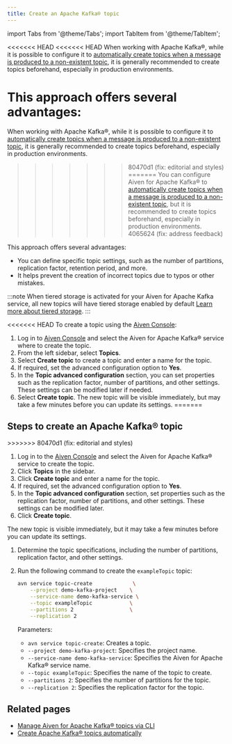 ```yaml
---
title: Create an Apache Kafka® topic
---
```

import Tabs from '@theme/Tabs';
import TabItem from '@theme/TabItem';

<<<<<<< HEAD
<<<<<<< HEAD
When working with Apache Kafka®, while it is possible to configure it to [automatically create topics when a message is produced to a non-existent topic](/docs/products/kafka/howto/create-topics-automatically), it is generally recommended to create topics beforehand, especially in production environments.

This approach offers several advantages:
=======
When working with Apache Kafka®, while it is possible to configure it to [automatically create topics when a message is produced to a non-existent topic](create-topics-automatically), it is generally recommended to create topics beforehand,
especially in production environments.
>>>>>>> 80470d1 (fix: editorial and styles)
=======
You can configure Aiven for Apache Kafka® to [automatically create topics when a message is produced to a non-existent topic](create-topics-automatically), but it is recommended to create topics beforehand, especially in production environments.
>>>>>>> 4065624 (fix: address feedback)

This approach offers several advantages:

- You can define specific topic settings, such as the number of partitions,
  replication factor, retention period, and more.
- It helps prevent the creation of incorrect topics due to typos or
    other mistakes.

:::note
When tiered storage is activated for your Aiven for Apache Kafka service, all
new topics will have tiered storage enabled by default
[Learn more about tiered storage](/docs/products/kafka/concepts/kafka-tiered-storage).
:::

<<<<<<< HEAD
To create a topic using the [Aiven
Console](https://console.aiven.io/):

1.  Log in to [Aiven Console](https://console.aiven.io/) and select the
    Aiven for Apache Kafka® service where to create the topic.
1.  From the left sidebar, select **Topics**.
1.  Select **Create topic** to create a topic and enter a name for
    the topic.
1.  If required, set the advanced configuration option to **Yes**.
1.  In the **Topic advanced configuration** section, you can set
    properties such as the replication factor, number of partitions, and
    other settings. These settings can be modified later if needed.
1.  Select **Create topic**. The new topic will be visible immediately,
    but may take a few minutes before you can update its settings.
=======
## Steps to create an Apache Kafka® topic

<Tabs groupId="setup">
<TabItem value="Console" label="Console" default>
>>>>>>> 80470d1 (fix: editorial and styles)

1. Log in to the [Aiven Console](https://console.aiven.io/) and select the Aiven for
   Apache Kafka® service to create the topic.
1. Click **Topics** in the sidebar.
1. Click **Create topic** and enter a name for the topic.
1. If required, set the advanced configuration option to **Yes**.
1. In the **Topic advanced configuration** section, set properties such as the
   replication factor, number of partitions, and other settings. These settings can be
   modified later.
1. Click **Create topic**.

The new topic is visible immediately, but it may take a few minutes before you can
update its settings.

</TabItem>
<TabItem value="CLI" label="CLI">

1. Determine the topic specifications, including the number of partitions,
   replication factor, and other settings.

1. Run the following command to create the `exampleTopic` topic:

   ```bash
   avn service topic-create             \
       --project demo-kafka-project    \
       --service-name demo-kafka-service \
       --topic exampleTopic            \
       --partitions 2                  \
       --replication 2
   ```

   Parameters:

   - `avn service topic-create`: Creates a topic.
   - `--project demo-kafka-project`: Specifies the project name.
   - `--service-name demo-kafka-service`: Specifies the Aiven for Apache Kafka® service name.
   - `--topic exampleTopic`: Specifies the name of the topic to create.
   - `--partitions 2`: Specifies the number of partitions for the topic.
   - `--replication 2`: Specifies the replication factor for the topic.

</TabItem>
</Tabs>

## Related pages

- [Manage Aiven for Apache Kafka® topics via CLI](/docs/tools/cli/service/topic#avn_cli_service_topic_create)
- [Create Apache Kafka® topics automatically](/docs/products/kafka/howto/create-topics-automatically)
